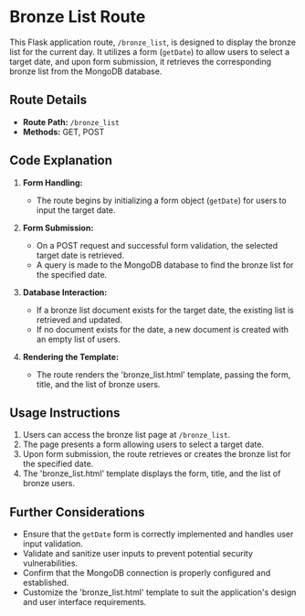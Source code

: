 # Bronze List Route

This Flask application route, `/bronze_list`, is designed to display the bronze list for the current day. It utilizes a form (`getDate`) to allow users to select a target date, and upon form submission, it retrieves the corresponding bronze list from the MongoDB database.

## Route Details

- **Route Path:** `/bronze_list`
- **Methods:** GET, POST

## Code Explanation

1. **Form Handling:**
   - The route begins by initializing a form object (`getDate`) for users to input the target date.

2. **Form Submission:**
   - On a POST request and successful form validation, the selected target date is retrieved.
   - A query is made to the MongoDB database to find the bronze list for the specified date.

3. **Database Interaction:**
   - If a bronze list document exists for the target date, the existing list is retrieved and updated.
   - If no document exists for the date, a new document is created with an empty list of users.

4. **Rendering the Template:**
   - The route renders the 'bronze_list.html' template, passing the form, title, and the list of bronze users.

## Usage Instructions

1. Users can access the bronze list page at `/bronze_list`.
2. The page presents a form allowing users to select a target date.
3. Upon form submission, the route retrieves or creates the bronze list for the specified date.
4. The 'bronze_list.html' template displays the form, title, and the list of bronze users.

## Further Considerations

- Ensure that the `getDate` form is correctly implemented and handles user input validation.
- Validate and sanitize user inputs to prevent potential security vulnerabilities.
- Confirm that the MongoDB connection is properly configured and established.
- Customize the 'bronze_list.html' template to suit the application's design and user interface requirements.
